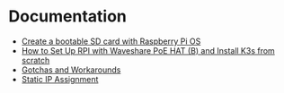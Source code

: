 # Documentation

* [Create a bootable SD card with Raspberry Pi OS](create_rpi_image.md)
* [How to Set Up RPI with Waveshare PoE HAT (B) and Install K3s from scratch](set_up_rpi.md)
* [Gotchas and Workarounds](gotcha.md)
* [Static IP Assignment](ip.md)
